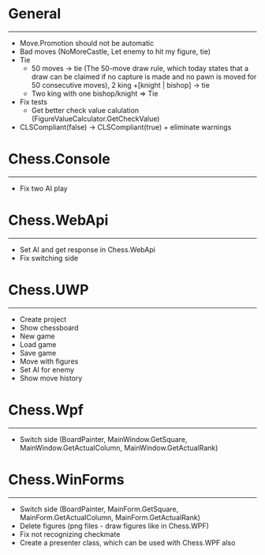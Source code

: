 # General
---------
- Move.Promotion should not be automatic
- Bad moves (NoMoreCastle, Let enemy to hit my figure, tie)
- Tie
	- 50 moves -> tie (The 50-move draw rule, which today states that a draw can be claimed if no capture is made and no pawn is moved for 50 consecutive moves), 2 king +[knight | bishop] -> tie
	- Two king with one bishop/knight => Tie
- Fix tests
	- Get better check value calulation (FigureValueCalculator.GetCheckValue)	
- CLSCompliant(false) -> CLSCompliant(true) + eliminate warnings

# Chess.Console
---------------
- Fix two AI play

# Chess.WebApi
--------------
- Set AI and get response in Chess.WebApi
- Fix switching side

# Chess.UWP
-----------
- Create project
- Show chessboard
- New game
- Load game
- Save game
- Move with figures
- Set AI for enemy
- Show move history

# Chess.Wpf
-----------
- Switch side (BoardPainter, MainWindow.GetSquare, MainWindow.GetActualColumn, MainWindow.GetActualRank)

# Chess.WinForms
----------------
- Switch side (BoardPainter, MainForm.GetSquare, MainForm.GetActualColumn, MainForm.GetActualRank)
- Delete figures (png files - draw figures like in Chess.WPF)
- Fix not recognizing checkmate
- Create a presenter class, which can be used with Chess.WPF also
